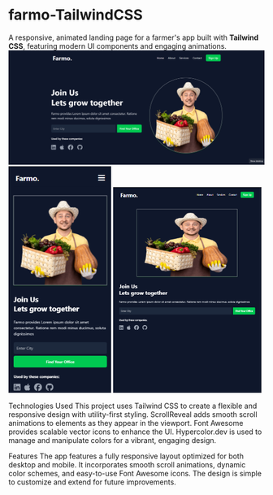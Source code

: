 # farmo-TailwindCSS
A responsive, animated landing page for a farmer's app built with **Tailwind CSS**, featuring modern UI components and engaging animations.
<br>
![Landing Page desktop](landingpage.png) <br>
<img src="landingpg2.png" width="40%" alt="Landing Page mobile" /> <img src="landingpg3.png" width="58%" alt="Landing Page tablet" />


Technologies Used
This project uses Tailwind CSS to create a flexible and responsive design with utility-first styling. ScrollReveal adds smooth scroll animations to elements as they appear in the viewport. Font Awesome provides scalable vector icons to enhance the UI. Hypercolor.dev is used to manage and manipulate colors for a vibrant, engaging design.

Features
The app features a fully responsive layout optimized for both desktop and mobile. It incorporates smooth scroll animations, dynamic color schemes, and easy-to-use Font Awesome icons. The design is simple to customize and extend for future improvements.
